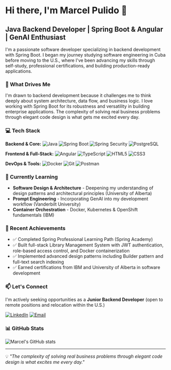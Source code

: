 # Hi there, I'm Marcel Pulido 👋

## Java Backend Developer | Spring Boot & Angular | GenAI Enthusiast

I'm a passionate software developer specializing in backend development with Spring Boot. I began my journey studying software engineering in Cuba before moving to the U.S., where I've been advancing my skills through self-study, professional certifications, and building production-ready applications.

### 🚀 What Drives Me

I'm drawn to backend development because it challenges me to think deeply about system architecture, data flow, and business logic. I love working with Spring Boot for its robustness and versatility in building enterprise applications. The complexity of solving real business problems through elegant code design is what gets me excited every day.

### 💻 Tech Stack

**Backend & Core:**
![Java](https://img.shields.io/badge/Java-ED8B00?style=for-the-badge&logo=openjdk&logoColor=white)
![Spring Boot](https://img.shields.io/badge/Spring_Boot-6DB33F?style=for-the-badge&logo=spring-boot&logoColor=white)
![Spring Security](https://img.shields.io/badge/Spring_Security-6DB33F?style=for-the-badge&logo=spring-security&logoColor=white)
![PostgreSQL](https://img.shields.io/badge/PostgreSQL-316192?style=for-the-badge&logo=postgresql&logoColor=white)

**Frontend & Full-Stack:**
![Angular](https://img.shields.io/badge/Angular-DD0031?style=for-the-badge&logo=angular&logoColor=white)
![TypeScript](https://img.shields.io/badge/TypeScript-007ACC?style=for-the-badge&logo=typescript&logoColor=white)
![HTML5](https://img.shields.io/badge/HTML5-E34F26?style=for-the-badge&logo=html5&logoColor=white)
![CSS3](https://img.shields.io/badge/CSS3-1572B6?style=for-the-badge&logo=css3&logoColor=white)

**DevOps & Tools:**
![Docker](https://img.shields.io/badge/Docker-2CA5E0?style=for-the-badge&logo=docker&logoColor=white)
![Git](https://img.shields.io/badge/Git-F05032?style=for-the-badge&logo=git&logoColor=white)
![Postman](https://img.shields.io/badge/Postman-FF6C37?style=for-the-badge&logo=Postman&logoColor=white)

### 🌱 Currently Learning

- **Software Design & Architecture** - Deepening my understanding of design patterns and architectural principles (University of Alberta)
- **Prompt Engineering** - Incorporating GenAI into my development workflow (Vanderbilt University)
- **Container Orchestration** - Docker, Kubernetes & OpenShift fundamentals (IBM)

### 🎯 Recent Achievements

- ✅ Completed Spring Professional Learning Path (Spring Academy)
- ✅ Built full-stack Library Management System with JWT authentication, role-based access control, and Docker containerization
- ✅ Implemented advanced design patterns including Builder pattern and full-text search indexing
- ✅ Earned certifications from IBM and University of Alberta in software development

### 📫 Let's Connect

I'm actively seeking opportunities as a **Junior Backend Developer** (open to remote positions and relocation within the U.S.)

[![LinkedIn](https://img.shields.io/badge/LinkedIn-0077B5?style=for-the-badge&logo=linkedin&logoColor=white)](https://linkedin.com/in/marcel-pulido)
[![Email](https://img.shields.io/badge/Email-D14836?style=for-the-badge&logo=gmail&logoColor=white)](mailto:marcelpulido.dev@gmail.com)

### 📊 GitHub Stats

![Marcel's GitHub stats](https://github-readme-stats.vercel.app/api?username=MPfria02&show_icons=true&theme=default&hide_border=true&count_private=true)

---

💡 *"The complexity of solving real business problems through elegant code design is what excites me every day."*
